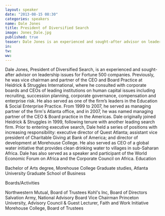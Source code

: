 ```yaml
---
layout: speaker
date: "2013-08-15 08:30"
categories: speakers
name: Dale Jones
title: President of Diversified Search
image: Jones_Dale.jpg
published: true
teaser: Dale Jones is an experienced and sought-after advisor on leadership issues for Fortune 500 companies.
in:
tw:
ww: 
---
```

Dale Jones, President of Diversified Search, is an experienced and sought-after advisor on leadership issues for Fortune 500 companies.
Previously, he was vice chairman and partner of the CEO and Board Practice at Heidrick & Struggles International, where he consulted with corporate boards and CEOs of leading institutions on human capital issues including recruiting, succession planning, corporate governance, compensation and enterprise risk.  He also served as one of the firm’s leaders in the Education & Social Enterprise Practice. From 1999 to 2007, he served as managing partner of the firm's Atlanta office, and in 2007, he was named managing partner of the CEO & Board practice in the Americas. Dale originally joined Heidrick & Struggles in 1999, following tenure with another leading search firm. 
Prior to entering executive search, Dale held a series of positions with increasing responsibility:  executive director of Quest Atlanta;  assistant vice president of Charitable Giving at Bank of America; and director of development at Morehouse College. He also served as CEO of a global water initiative that provides clean drinking water to villages in sub-Saharan Africa. Dale has also served as a speaker and participant of the World Economic Forum on Africa and the Corporate Council on Africa.
Education

Bachelor of Arts degree, Morehouse College 
Graduate studies, Atlanta University Graduate School of Business

Boards/Activities 

Northwestern Mutual, Board of Trustees
Kohl's Inc, Board of Directors
Salvation Army, National Advisory Board Vice Chairman
Princeton University, Advisory Council & Guest Lecturer, Faith and Work Initiative
Morehouse College, Board of Trustees

